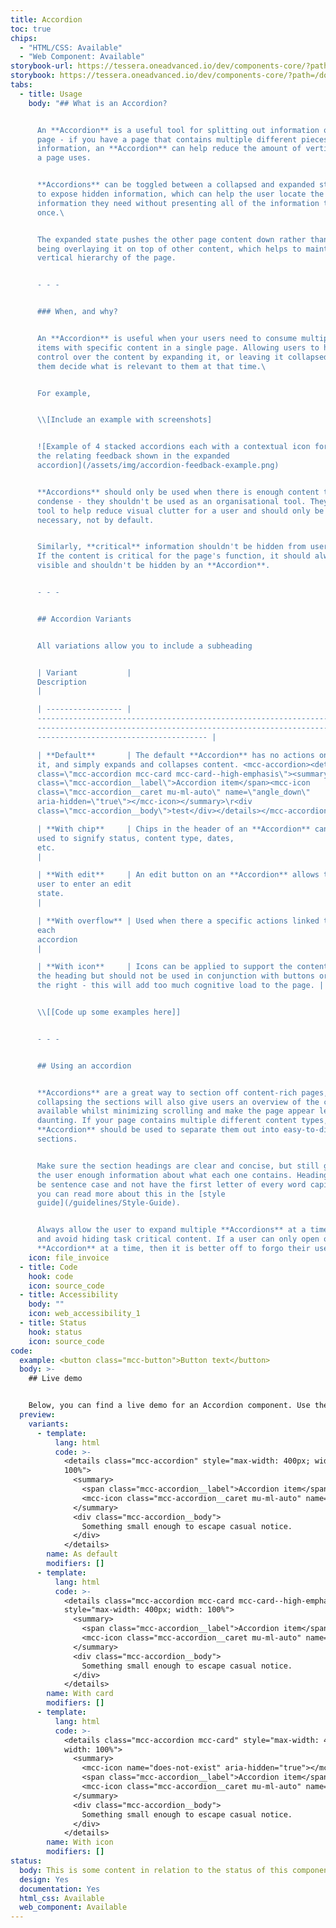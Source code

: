 ```yaml
---
title: Accordion
toc: true
chips:
  - "HTML/CSS: Available"
  - "Web Component: Available"
storybook-url: https://tessera.oneadvanced.io/dev/components-core/?path=/docs/html-button--as-default
storybook: https://tessera.oneadvanced.io/dev/components-core/?path=/docs/html-accordion--as-default
tabs:
  - title: Usage
    body: "## What is an Accordion?


      An **Accordion** is a useful tool for splitting out information on a
      page - if you have a page that contains multiple different pieces of
      information, an **Accordion** can help reduce the amount of vertical space
      a page uses.


      **Accordions** can be toggled between a collapsed and expanded state
      to expose hidden information, which can help the user locate the specific
      information they need without presenting all of the information to them at
      once.\ 


      The expanded state pushes the other page content down rather than
      being overlaying it on top of other content, which helps to maintain the
      vertical hierarchy of the page.


      - - -


      ### When, and why?


      An **Accordion** is useful when your users need to consume multiple
      items with specific content in a single page. Allowing users to have
      control over the content by expanding it, or leaving it collapsed, lets
      them decide what is relevant to them at that time.\ 


      For example,


      \\[Include an example with screenshots]


      ![Example of 4 stacked accordions each with a contextual icon for
      the relating feedback shown in the expanded
      accordion](/assets/img/accordion-feedback-example.png)


      **Accordions** should only be used when there is enough content to
      condense - they shouldn't be used as an organisational tool. They are a
      tool to help reduce visual clutter for a user and should only be used when
      necessary, not by default.


      Similarly, **critical** information shouldn't be hidden from users.
      If the content is critical for the page's function, it should always be
      visible and shouldn't be hidden by an **Accordion**.


      - - -


      ## Accordion Variants


      All variations allow you to include a subheading


      | Variant           |
      Description                                                                                                                                                                              \
      |

      | ----------------- |
      -------------------------------------------------------------------------\
      -------------------------------------------------------------------------\
      -------------------------------------- |

      | **Default**       | The default **Accordion** has no actions on
      it, and simply expands and collapses content. <mcc-accordion><details
      class=\"mcc-accordion mcc-card mcc-card--high-emphasis\"><summary><span
      class=\"mcc-accordion__label\">Accordion item</span><mcc-icon
      class=\"mcc-accordion__caret mu-ml-auto\" name=\"angle_down\"
      aria-hidden=\"true\"></mcc-icon></summary>\r<div
      class=\"mcc-accordion__body\">test</div></details></mcc-accordion>|

      | **With chip**     | Chips in the header of an **Accordion** can be
      used to signify status, content type, dates,
      etc.                                                                                         \
      |

      | **With edit**     | An edit button on an **Accordion** allows the
      user to enter an edit
      state.                                                                                                               \
      |

      | **With overflow** | Used when there a specific actions linked to
      each
      accordion                                                                                                                              \
      |

      | **With icon**     | Icons can be applied to support the content of
      the heading but should not be used in conjunction with buttons or chips on
      the right - this will add too much cognitive load to the page. |


      \\[[Code up some examples here]]


      - - -


      ## Using an accordion


      **Accordions** are a great way to section off content-rich pages,
      collapsing the sections will also give users an overview of the content
      available whilst minimizing scrolling and make the page appear less
      daunting. If your page contains multiple different content types, an
      **Accordion** should be used to separate them out into easy-to-digest
      sections.


      Make sure the section headings are clear and concise, but still give
      the user enough information about what each one contains. Headings should
      be sentence case and not have the first letter of every word capitalised -
      you can read more about this in the [style
      guide](/guidelines/Style-Guide).


      Always allow the user to expand multiple **Accordions** at a time,
      and avoid hiding task critical content. If a user can only open one
      **Accordion** at a time, then it is better off to forgo their use."
    icon: file_invoice
  - title: Code
    hook: code
    icon: source_code
  - title: Accessibility
    body: ""
    icon: web_accessibility_1
  - title: Status
    hook: status
    icon: source_code
code:
  example: <button class="mcc-button">Button text</button>
  body: >-
    ## Live demo


    Below, you can find a live demo for an Accordion component. Use the drop-down menus and radio buttons to view the different Button Types and Variants.
  preview:
    variants:
      - template:
          lang: html
          code: >-
            <details class="mcc-accordion" style="max-width: 400px; width:
            100%">
              <summary>
                <span class="mcc-accordion__label">Accordion item</span>
                <mcc-icon class="mcc-accordion__caret mu-ml-auto" name="angle_down" aria-hidden="true"></mcc-icon>
              </summary>
              <div class="mcc-accordion__body">
                Something small enough to escape casual notice.
              </div>
            </details>
        name: As default
        modifiers: []
      - template:
          lang: html
          code: >-
            <details class="mcc-accordion mcc-card mcc-card--high-emphasis"
            style="max-width: 400px; width: 100%">
              <summary>
                <span class="mcc-accordion__label">Accordion item</span>
                <mcc-icon class="mcc-accordion__caret mu-ml-auto" name="angle_down" aria-hidden="true"></mcc-icon>
              </summary>
              <div class="mcc-accordion__body">
                Something small enough to escape casual notice.
              </div>
            </details>
        name: With card
        modifiers: []
      - template:
          lang: html
          code: >-
            <details class="mcc-accordion mcc-card" style="max-width: 400px;
            width: 100%">
              <summary>
                <mcc-icon name="does-not-exist" aria-hidden="true"></mcc-icon>
                <span class="mcc-accordion__label">Accordion item</span>
                <mcc-icon class="mcc-accordion__caret mu-ml-auto" name="angle_down" aria-hidden="true"></mcc-icon>
              </summary>
              <div class="mcc-accordion__body">
                Something small enough to escape casual notice.
              </div>
            </details>
        name: With icon
        modifiers: []
status:
  body: This is some content in relation to the status of this component.
  design: Yes
  documentation: Yes
  html_css: Available
  web_component: Available
---
```

